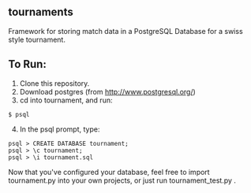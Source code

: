 tournaments
-----------

Framework for storing match data in a PostgreSQL Database for a swiss
style tournament.

To Run:
------

1. Clone this repository.
2. Download postgres (from http://www.postgresql.org/)
3. cd into tournament, and run:
```
$ psql
```
4. In the psql prompt, type:
```
psql > CREATE DATABASE tournament;
psql > \c tournament;
psql > \i tournament.sql
```
Now that you've configured your database, feel free to import tournament.py into
your own projects, or just run tournament_test.py .